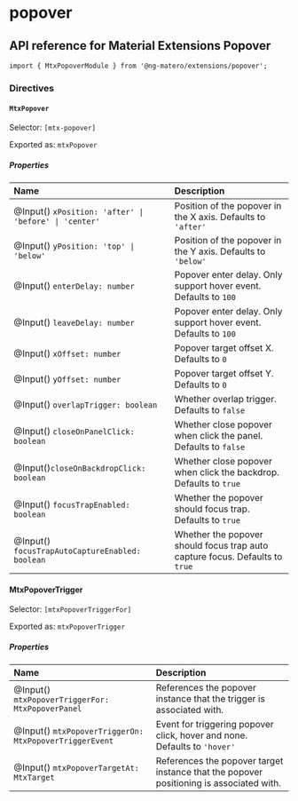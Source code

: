 # popover

## API reference for Material Extensions Popover

`import { MtxPopoverModule } from '@ng-matero/extensions/popover';`

### Directives

#### `MtxPopover`

Selector: `[mtx-popover]`

Exported as: `mtxPopover`

##### Properties

| Name | Description |
| :--- | :--- |
| @Input\(\) `xPosition: 'after' \| 'before' \| 'center'` | Position of the popover in the X axis. Defaults to `'after'` |
| @Input\(\) `yPosition: 'top' \| 'below'` | Position of the popover in the Y axis. Defaults to `'below'` |
| @Input\(\) `enterDelay: number` | Popover enter delay. Only support hover event. Defaults to `100` |
| @Input\(\) `leaveDelay: number` | Popover enter delay. Only support hover event. Defaults to `100` |
| @Input\(\) `xOffset: number` | Popover target offset X. Defaults to `0` |
| @Input\(\) `yOffset: number` | Popover target offset Y. Defaults to `0` |
| @Input\(\) `overlapTrigger: boolean` | Whether overlap trigger. Defaults to `false` |
| @Input\(\) `closeOnPanelClick: boolean` | Whether close popover when click the panel. Defaults to `false` |
| @Input\(\)`closeOnBackdropClick: boolean` | Whether close popover when click the backdrop. Defaults to `true` |
| @Input\(\) `focusTrapEnabled: boolean` | Whether the popover should focus trap. Defaults to `true` |
| @Input\(\) `focusTrapAutoCaptureEnabled: boolean` | Whether the popover should focus trap auto capture focus. Defaults to `true` |

#### MtxPopoverTrigger

Selector: `[mtxPopoverTriggerFor]`

Exported as: `mtxPopoverTrigger`

##### Properties

| Name | Description |
| :--- | :--- |
| @Input\(\) `mtxPopoverTriggerFor: MtxPopoverPanel` | References the popover instance that the trigger is associated with. |
| @Input\(\) `mtxPopoverTriggerOn: MtxPopoverTriggerEvent` | Event for triggering popover click, hover and none. Defaults to `'hover'` |
| @Input\(\) `mtxPopoverTargetAt: MtxTarget` | References the popover target instance that the popover positioning is associated with. |


